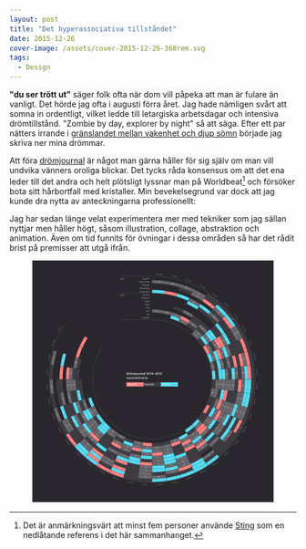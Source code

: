 ```yaml
---
layout: post
title: "Det hyperassociativa tillståndet"
date: 2015-12-26
cover-image: /assets/cover-2015-12-26-360rem.svg
tags:
  - Design
---
```


**"du ser trött ut"** säger folk ofta när dom vill påpeka att man är fulare än vanligt. Det hörde jag ofta i augusti förra året. Jag hade nämligen svårt att somna in ordentligt, vilket ledde till letargiska arbetsdagar och intensiva drömtillstånd. "Zombie by day, explorer by night" så att säga. Efter ett par nätters irrande i [gränslandet mellan vakenhet och djup sömn](https://www.wikiwand.com/en/Rapid_eye_movement_sleep) började jag skriva ner mina drömmar.


Att föra [drömjournal](https://www.wikiwand.com/en/Dream_diary) är något man gärna håller för sig själv om man vill undvika vänners oroliga blickar. Det tycks råda konsensus om att det ena leder till det andra och helt plötsligt lyssnar man på Worldbeat[^1] och försöker bota sitt hårbortfall med kristaller. Min bevekelsegrund var dock att jag kunde dra nytta av anteckningarna professionellt:

Jag har sedan länge velat experimentera mer med tekniker som jag sällan nyttjar men håller högt, såsom illustration, collage, abstraktion och animation. Även om tid funnits för övningar i dessa områden så har det rådit brist på premisser att utgå ifrån.

<figure aos="fade-up">
<img class="swipebox" src="/assets/cover-2015-12-26-360rem.svg">
</figure>

[^1]: Det är anmärkningsvärt att minst fem personer använde [Sting](https://www.wikiwand.com/en/Sting_(musician)) som en nedlåtande referens i det här sammanhanget.
<!-- **It started in August last year**. I had been tossing and turning in bed for weeks, probably due to an excessive workload, and never really entered into a deep sleep. Needless to say, this was detrimental to both my work and my social life. However, the upside was that I had the most vivid, lucid dreams. So I started writing them down.

I felt somewhat embarrassed about keeping a [dream journal](https://www.wikiwand.com/en/Dream_diary) at first, imagining an inevitable future of listening to worldbeat and reading up on crystal power lore. Thankfully I realized that the results could be of benefit in a professional capacity.

Why? Well, for a long time I've felt the need to experiment more with techniques I rarely utilize but hold in high esteem, such as illustration, collage and motion design. Sadly I've never found the time for engaging in such exercises or coming up with ideas to base them on. But now, thanks to this experiment, I have a drawer full of intriguing concepts and weird narratives just waiting to be visualised.

As a starting point I've sorted my dreams into the following categories and variables:

+ ### Emotional states

  + Positive
  + Neutral
  + Negative

+ ### Dream types

  + Abstract
  + Linear

+ ### Participants

  + Me
  + Friends
  + Strangers

## Examples:

[![Christopher Lee instructs me in the art of preparing a Béarnaise sauce](assets/2015-12-26-360rem-1.jpg)](assets/2015-12-26-360rem-1.jpg){: .swipebox}

#### October 17, 2014: Christopher Lee instructs me in the art of preparing a Béarnaise sauce

[![A group of teenagers engage in roleplay as terrorists on a beach in Brazil. Everyone involved finds it all very amusing.](assets/2015-12-26-360rem-2.jpg)](assets/2015-12-26-360rem-2.jpg){: .swipebox}

#### August 15, 2015: A group of teenagers engage in roleplay as terrorists on a beach in Brazil. Everyone involved finds it all very amusing.

I'm not sure exactly what will come of this, hopefully a collection of stories and sketches that will be fun to explore. Stay tuned for semi-regular updates on my progress. -->
